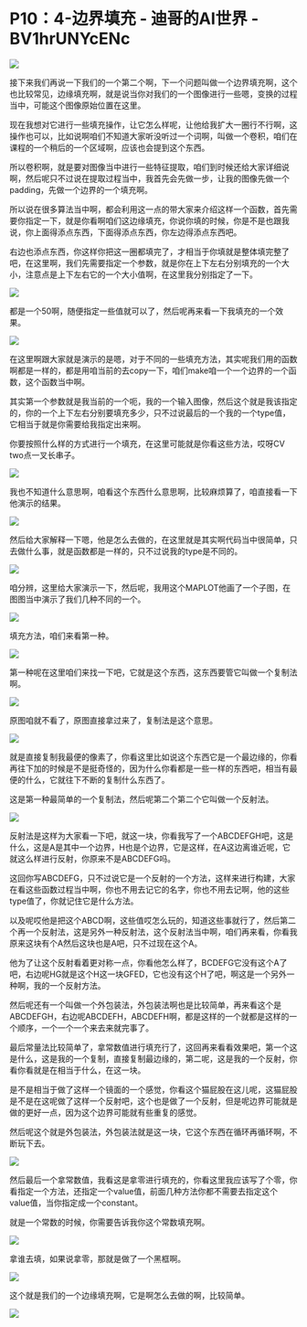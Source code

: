 # P10：4-边界填充 - 迪哥的AI世界 - BV1hrUNYcENc

![](img/c960e6e9c7e737fa179eea077560cfe6_0.png)

接下来我们再说一下我们的一个第二个啊，下一个问题叫做一个边界填充啊，这个也比较常见，边缘填充啊，就是说当你对我们的一个图像进行一些嗯，变换的过程当中，可能这个图像原始位置在这里。

现在我想对它进行一些填充操作，让它怎么样呢，让他给我扩大一圈行不行啊，这操作也可以，比如说啊咱们不知道大家听没听过一个词啊，叫做一个卷积，咱们在课程的一个稍后的一个区域啊，应该也会提到这个东西。

所以卷积啊，就是要对图像当中进行一些特征提取，咱们到时候还给大家详细说啊，然后呢只不过说在提取过程当中，我首先会先做一步，让我的图像先做一个padding，先做一个边界的一个填充啊。

所以说在很多算法当中啊，都会利用这一点的带大家来介绍这样一个函数，首先需要你指定一下，就是你看啊咱们这边缘填充，你说你填的时候，你是不是也跟我说，你上面得添点东西，下面得添点东西，你左边得添点东西吧。

右边也添点东西，你这样你把这一圈都填完了，才相当于你填就是整体填完整了吧，在这里啊，我们先需要指定一个参数，就是你在上下左右分别填充的一个大小，注意点是上下左右它的一个大小值啊，在这里我分别指定了一下。



![](img/c960e6e9c7e737fa179eea077560cfe6_2.png)

都是一个50啊，随便指定一些值就可以了，然后呢再来看一下我填充的一个效果。

![](img/c960e6e9c7e737fa179eea077560cfe6_4.png)

在这里啊跟大家就是演示的是嗯，对于不同的一些填充方法，其实呢我们用的函数啊都是一样的，都是用咱当前的去copy一下，咱们make咱一个一个边界的一个函数，这个函数当中啊。

其实第一个参数就是我当前的一个呃，我的一个输入图像，然后这个就是我该指定的，你的一个上下左右分别要填充多少，只不过说最后的一个我的一个type值，它相当于就是你需要给我指定出来啊。

你要按照什么样的方式进行一个填充，在这里可能就是你看这些方法，哎呀CV two点一叉长串子。

![](img/c960e6e9c7e737fa179eea077560cfe6_6.png)

我也不知道什么意思啊，咱看这个东西什么意思啊，比较麻烦算了，咱直接看一下他演示的结果。

![](img/c960e6e9c7e737fa179eea077560cfe6_8.png)

然后给大家解释一下嗯，他是怎么去做的，在这里就是其实啊代码当中很简单，只去做什么事，就是函数都是一样的，只不过说我的type是不同的。



![](img/c960e6e9c7e737fa179eea077560cfe6_10.png)

咱分辨，这里给大家演示一下，然后呢，我用这个MAPLOT他画了一个子图，在图图当中演示了我们几种不同的一个。



![](img/c960e6e9c7e737fa179eea077560cfe6_12.png)

填充方法，咱们来看第一种。

![](img/c960e6e9c7e737fa179eea077560cfe6_14.png)

第一种呢在这里咱们来找一下吧，它就是这个东西，这东西要管它叫做一个复制法啊。

![](img/c960e6e9c7e737fa179eea077560cfe6_16.png)

原图咱就不看了，原图直接拿过来了，复制法是这个意思。

![](img/c960e6e9c7e737fa179eea077560cfe6_18.png)

就是直接复制我最便的像素了，你看这里比如说这个东西它是一个最边缘的，你看再往下加的时候是不是挺奇怪的，因为什么你看都是一些一样的东西吧，相当有最便的什么，它就往下不断的复制什么东西了。

这是第一种最简单的一个复制法，然后呢第二个第二个它叫做一个反射法。

![](img/c960e6e9c7e737fa179eea077560cfe6_20.png)

反射法是这样为大家看一下吧，就这一块，你看我写了一个ABCDEFGH吧，这是什么，这是A是其中一个边界，H也是个边界，它是这样，在A这边离谁近呢，它就这么样进行反射，你原来不是ABCDEFG吗。

这回你写ABCDEFG，只不过说它是一个反射的一个方法，这样来进行构建，大家在看这些函数过程当中啊，你也不用去记它的名字，你也不用去记啊，他的这些type值了，你就记住它是什么方法。

以及呢哎他是把这个ABCD啊，这些值哎怎么玩的，知道这些事就行了，然后第二个再一个反射法，这是另外一种反射法，这个反射法当中啊，咱们再来看，你看我原来这块有个A然后这块也是A吧，只不过现在这个A。

他为了让这个反射看着更对称一点，你看他怎么样了，BCDEFG它没有这个A了吧，右边呢HG就是这个H这一块GFED，它也没有这个H了吧，啊这是一个另外一种啊，我的一个反射方法。

然后呢还有一个叫做一个外包装法，外包装法啊也是比较简单，再来看这个是ABCDEFGH，右边呢ABCDEFH，ABCDEFH啊，都是这样的一个就都是这样的一个顺序，一个一个一个来去来就完事了。

最后常量法比较简单了，拿常数值进行填充行了，这回再来看看效果吧，第一个这是什么，这是我的一个复制，直接复制最边缘的，第二呢，这是我的一个反射，你看你看就是在相当于什么，在这一块。

是不是相当于做了这样一个镜面的一个感觉，你看这个猫屁股在这儿呢，这猫屁股是不是在这呢做了这样一个反射吧，这个也是做了一个反射，但是呢边界可能就是做的更好一点，因为这个边界可能就有些重复的感觉。

然后呢这个就是外包装法，外包装法就是这一块，它这个东西在循环再循环啊，不断玩下去。

![](img/c960e6e9c7e737fa179eea077560cfe6_22.png)

然后最后一个拿常数值，我看这是拿零进行填充的，你看这里我应该写了个零，你看指定一个方法，还指定一个value值，前面几种方法你都不需要去指定这个value值，当你指定成一个constant。

就是一个常数的时候，你需要告诉我你这个常数填充啊。

![](img/c960e6e9c7e737fa179eea077560cfe6_24.png)

拿谁去填，如果说拿零，那就是做了一个黑框啊。

![](img/c960e6e9c7e737fa179eea077560cfe6_26.png)

这个就是我们的一个边缘填充啊，它是啊怎么去做的啊，比较简单。

![](img/c960e6e9c7e737fa179eea077560cfe6_28.png)